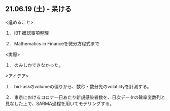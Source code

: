 
## 21.06.19 (土) - 呆ける

<進めること>

１．iBT 確認事項整理

２．Mathematics in Financeを微分方程式まで

<実際>

１．のみしかできなかった。

<アイデア>

１．bid-askのvolumeの偏りから、数秒・数分先のvolatilityを計測する。

２．東京におけるコロナ一日あたり新規感染者数を、日次データの確率変数列と見なした上で、SARMA過程を用いてモデリングする。
